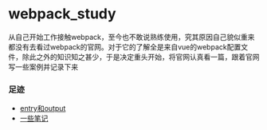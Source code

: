 # webpack_study
从自己开始工作接触webpack，至今也不敢说熟练使用，究其原因自己貌似重来都没有去看过webpack的官网。对于它的了解全是来自vue的webpack配置文件，除此之外的知识知之甚少，于是决定重头开始，将官网认真看一篇，跟着官网写一些案例并记录下来

### 足迹

- [entry和output](https://github.com/smallmonsters/webpack_study/blob/master/start/note.md)
- [一些笔记](https://github.com/smallmonsters/webpack_study/issues/1)
